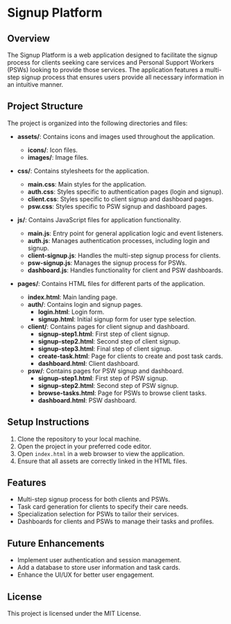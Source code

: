 # Signup Platform

## Overview
The Signup Platform is a web application designed to facilitate the signup process for clients seeking care services and Personal Support Workers (PSWs) looking to provide those services. The application features a multi-step signup process that ensures users provide all necessary information in an intuitive manner.

## Project Structure
The project is organized into the following directories and files:

- **assets/**: Contains icons and images used throughout the application.
  - **icons/**: Icon files.
  - **images/**: Image files.
  
- **css/**: Contains stylesheets for the application.
  - **main.css**: Main styles for the application.
  - **auth.css**: Styles specific to authentication pages (login and signup).
  - **client.css**: Styles specific to client signup and dashboard pages.
  - **psw.css**: Styles specific to PSW signup and dashboard pages.

- **js/**: Contains JavaScript files for application functionality.
  - **main.js**: Entry point for general application logic and event listeners.
  - **auth.js**: Manages authentication processes, including login and signup.
  - **client-signup.js**: Handles the multi-step signup process for clients.
  - **psw-signup.js**: Manages the signup process for PSWs.
  - **dashboard.js**: Handles functionality for client and PSW dashboards.

- **pages/**: Contains HTML files for different parts of the application.
  - **index.html**: Main landing page.
  - **auth/**: Contains login and signup pages.
    - **login.html**: Login form.
    - **signup.html**: Initial signup form for user type selection.
  - **client/**: Contains pages for client signup and dashboard.
    - **signup-step1.html**: First step of client signup.
    - **signup-step2.html**: Second step of client signup.
    - **signup-step3.html**: Final step of client signup.
    - **create-task.html**: Page for clients to create and post task cards.
    - **dashboard.html**: Client dashboard.
  - **psw/**: Contains pages for PSW signup and dashboard.
    - **signup-step1.html**: First step of PSW signup.
    - **signup-step2.html**: Second step of PSW signup.
    - **browse-tasks.html**: Page for PSWs to browse client tasks.
    - **dashboard.html**: PSW dashboard.

## Setup Instructions
1. Clone the repository to your local machine.
2. Open the project in your preferred code editor.
3. Open `index.html` in a web browser to view the application.
4. Ensure that all assets are correctly linked in the HTML files.

## Features
- Multi-step signup process for both clients and PSWs.
- Task card generation for clients to specify their care needs.
- Specialization selection for PSWs to tailor their services.
- Dashboards for clients and PSWs to manage their tasks and profiles.

## Future Enhancements
- Implement user authentication and session management.
- Add a database to store user information and task cards.
- Enhance the UI/UX for better user engagement.

## License
This project is licensed under the MIT License.